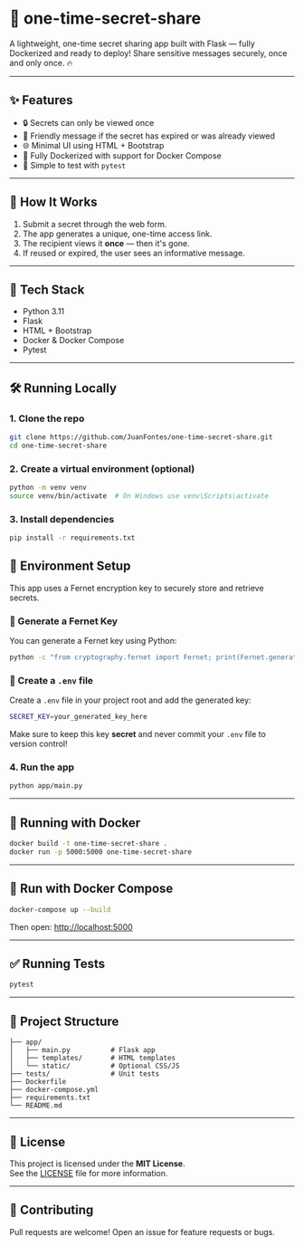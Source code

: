 # 🔐 one-time-secret-share

A lightweight, one-time secret sharing app built with Flask — fully Dockerized and ready to deploy! Share sensitive messages securely, once and only once. 🔥

---

## ✨ Features

- 🔒 Secrets can only be viewed once
- 🧾 Friendly message if the secret has expired or was already viewed
- 🌐 Minimal UI using HTML + Bootstrap
- 🐳 Fully Dockerized with support for Docker Compose
- 🧪 Simple to test with `pytest`

---

## 🚀 How It Works

1. Submit a secret through the web form.
2. The app generates a unique, one-time access link.
3. The recipient views it **once** — then it's gone.
4. If reused or expired, the user sees an informative message.

---

## 🧰 Tech Stack

- Python 3.11
- Flask
- HTML + Bootstrap
- Docker & Docker Compose
- Pytest

---

## 🛠️ Running Locally

### 1. Clone the repo

```bash
git clone https://github.com/JuanFontes/one-time-secret-share.git
cd one-time-secret-share
```

### 2. Create a virtual environment (optional)

```bash
python -m venv venv
source venv/bin/activate  # On Windows use venv\Scripts\activate
```

### 3. Install dependencies

```bash
pip install -r requirements.txt
```

## 🔑 Environment Setup

This app uses a Fernet encryption key to securely store and retrieve secrets.

### 🔐 Generate a Fernet Key

You can generate a Fernet key using Python:

```bash
python -c "from cryptography.fernet import Fernet; print(Fernet.generate_key().decode())"
```

### 📝 Create a `.env` file

Create a `.env` file in your project root and add the generated key:

```bash
SECRET_KEY=your_generated_key_here
```

Make sure to keep this key **secret** and never commit your `.env` file to version control!


### 4. Run the app

```bash
python app/main.py
```

---

## 🐳 Running with Docker

```bash
docker build -t one-time-secret-share .
docker run -p 5000:5000 one-time-secret-share
```

---

## 🐙 Run with Docker Compose

```bash
docker-compose up --build
```

Then open: [http://localhost:5000](http://localhost:5000)

---

## ✅ Running Tests

```bash
pytest
```

---

## 📂 Project Structure

```
├── app/
│   ├── main.py          # Flask app
│   ├── templates/       # HTML templates
│   └── static/          # Optional CSS/JS
├── tests/               # Unit tests
├── Dockerfile
├── docker-compose.yml
├── requirements.txt
└── README.md
```

---

## 📄 License

This project is licensed under the **MIT License**.  
See the [LICENSE](LICENSE) file for more information.

---

## 🤝 Contributing

Pull requests are welcome! Open an issue for feature requests or bugs.

